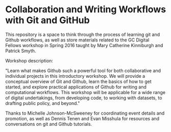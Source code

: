 # Collaboration and Writing Workflows with Git and GitHub

This repository is a space to think through the process of learning git and Github workflows, as well as store materials related to the GC Digital Fellows workshop in Spring 2016 taught by Mary Catherine Kinniburgh and Patrick Smyth.

Workshop description:

"Learn what makes Github such a powerful tool for both collaborative and individual projects in this introductory workshop. We will provide a conceptual overview of Git and Github, learn the basics of how to get started, and explore practical applications of Github for writing and computational workflows. This workshop will be applicable for a wide range of digital undertakings, from developing code, to working with datasets, to drafting public policy, and beyond."

Thanks to Michelle Johnson-McSweeney for coordinating event details and promotion, as well as Dennis Tenen and Evan Misshula for resources and conversations on git and Github tutorials.
